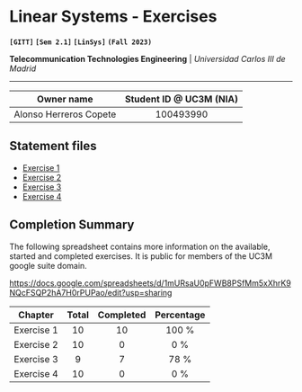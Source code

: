 # **Linear Systems - Exercises**
**`[GITT]` `[Sem 2.1]` `[LinSys]` `(Fall 2023)`**

**Telecommunication Technologies Engineering** | _Universidad Carlos III de Madrid_

---

| Owner name | Student ID @ UC3M (NIA) |
| :---: | :---: |
| Alonso Herreros Copete | 100493990 |

## Statement files

* [Exercise 1](./Statements/Ex1.pdf)
* [Exercise 2](./Statements/Ex2.pdf)
* [Exercise 3](./Statements/Ex3.pdf)
* [Exercise 4](./Statements/Ex4.pdf)

## Completion Summary

The following spreadsheet contains more information on the available, started and completed exercises.
It is public for members of the UC3M google suite domain.

<https://docs.google.com/spreadsheets/d/1mURsaU0pFWB8PSfMm5xXhrK9NQcFSQP2hA7H0rPUPao/edit?usp=sharing>

| Chapter    | Total | Completed | Percentage |
| ---------- | :---: | :-------: | :--------: |
| Exercise 1 |  10   |    10     |   100 %    |
| Exercise 2 |  10   |     0     |    0 %     |
| Exercise 3 |   9   |     7     |    78 %    |
| Exercise 4 |  10   |     0     |    0 %     |
